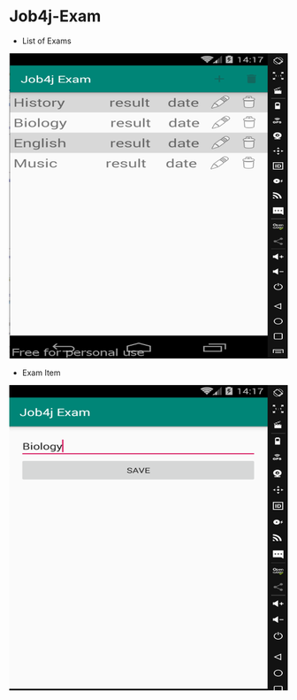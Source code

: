 # Job4j-Exam

- List of Exams 

![alt text](https://github.com/PaulVoit/Job4j-Exam/blob/master/%D0%A0%D0%B8%D1%81%D1%83%D0%BD%D0%BE%D0%BA2.png "List of Exams")

- Exam Item 

![alt text](https://github.com/PaulVoit/Job4j-Exam/blob/master/%D0%A0%D0%B8%D1%81%D1%83%D0%BD%D0%BE%D0%BA1.png "Exam Item")
